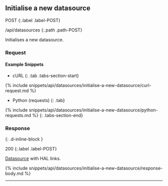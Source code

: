 ## Initialise a new datasource

POST
{:.label .label-POST}

/api/datasources
{:.path .path-POST}

Initialises a new datasource.

### Request
#### Example Snippets
- cURL
{: .tab .tabs-section-start}

{% include snippets/api/datasources/initialise-a-new-datasource/curl-request.md %}

- Python (requests)
{: .tab}

{% include snippets/api/datasources/initialise-a-new-datasource/python-requests.md %}
{: .tabs-section-end}

### Response
{: .d-inline-block }

200
{:.label .label-POST}

[Datasource](#datasource) with HAL links.


{% include snippets/api/datasources/initialise-a-new-datasource/response-body.md %}

---
